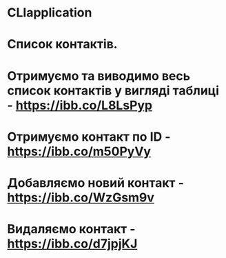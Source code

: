 # CLIapplication

# Список контактів.

# Отримуємо та виводимо весь список контактів у вигляді таблиці - https://ibb.co/L8LsPyp

# Отримуємо контакт по ID - https://ibb.co/m50PyVy

# Добавляємо новий контакт - https://ibb.co/WzGsm9v

# Видаляємо контакт - https://ibb.co/d7jpjKJ
